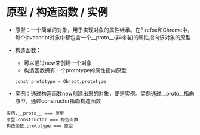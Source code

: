 #  原型 / 构造函数 / 实例
  - 原型：一个简单的对象，用于实现对象的属性继承。在Firefox和Chrome中，每个javascript对象中都包含一个__proto__(非标准)的属性指向该对象的原型

  - 构造函数：
    - 可以通过new来创建一个对象
    - 构造函数拥有一个prototype的属性指向原型
    ```
    const prototype = Object.prototype
    ```

  - 实例：通过构造函数new创建出来的对象，便是实例。实例通过__proto__指向原型，通过constructor指向构造函数

  ```
  实例.__proto__ === 原型
  原型.constructor === 构造函数
  构造函数.prototype === 原型
  ```
